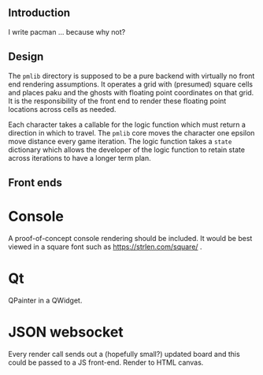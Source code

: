 ## Introduction

I write pacman ... because why not?

## Design

The `pmlib` directory is supposed to be a pure backend with virtually no front
end rendering assumptions.  It operates a grid with (presumed) square cells and
places paku and the ghosts with floating point coordinates on that grid.  It is
the responsibility of the front end to render these floating point locations
across cells as needed.

Each character takes a callable for the logic function which must return a
direction in which to travel.  The `pmlib` core moves the character one epsilon
move distance every game iteration.  The logic function takes a `state`
dictionary which allows the developer of the logic function to retain state
across iterations to have a longer term plan.

## Front ends

# Console

A proof-of-concept console rendering should be included.  It would be best
viewed in a square font such as https://strlen.com/square/ .

# Qt

QPainter in a QWidget.

# JSON websocket

Every render call sends out a (hopefully small?) updated board and this could
be passed to a JS front-end.  Render to HTML canvas.
